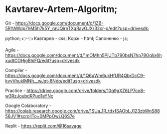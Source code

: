 # Kavtarev-Artem-Algoritm;

Git - https://docs.google.com/document/d/1ZB-5RYAWdp7hMSh7k5Y_raUQirnTXgRayOJXr32cr-o/edit?usp=drivesdk;

python;
👉👈
Кавтарев - css;
Корж - html;
Сапоненко - js;

Agile - https://docs.google.com/document/d/1mOMhn5PjUTb790bsN7hp78Gqlix6hxudtCOHjgBhiFQ/edit?usp=drivesdk

Compiler - 
https://docs.google.com/document/d/1Q6uWm6ukHfUR4QbrDcC9-kvyVhuklMNh__wJqt-8Ndo/edit?usp=drivesdk

Practice -
https://drive.google.com/drive/folders/10q9gXZ6LP7co8-w3RzJoubdRPud1eYNc

Google Colaboratory - https://colab.research.google.com/drive/1SUa_1R_tdxfSAObLJ123zbWnS8856JV1#scrollTo=0MPpOwLQ6S7e

Replit - https://replit.com/@16savage
